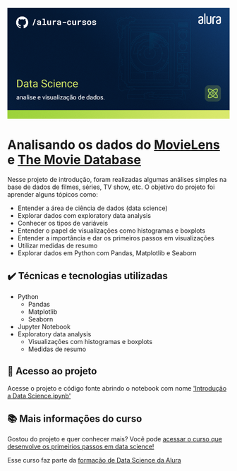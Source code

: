 ![Thumbnail GitHub](Introducao-a-Data-Science/Data%20Science-Data%20Science.png)
# Analisando os dados do [MovieLens](https://movielens.org/) e [The Movie Database](https://www.themoviedb.org/)
Nesse projeto de introdução, foram realizadas algumas análises simples na base de dados de filmes, séries, TV show, etc. 
O objetivo do projeto foi aprender alguns tópicos como:
- Entender a área de ciência de dados (data science)
- Explorar dados com exploratory data analysis
- Conhecer os tipos de variáveis
- Entender o papel de visualizações como histogramas e boxplots
- Entender a importância e dar os primeiros passos em visualizações
- Utilizar medidas de resumo
- Explorar dados em Python com Pandas, Matplotlib e Seaborn

## ✔️ Técnicas e tecnologias utilizadas

- Python
  - Pandas
  - Matplotlib
  - Seaborn
- Jupyter Notebook
- Exploratory data analysis
  - Visualizações com histogramas e boxplots
  - Medidas de resumo

## 📁 Acesso ao projeto

Acesse o projeto e código fonte abrindo o notebook com nome ['Introdução a Data Science.ipynb'](https://github.com/izotan/Cursos/blob/main/Introducao-a-Data-Science/Introdu%C3%A7%C3%A3o%20a%20Data%20Science.ipynb)

## 📚 Mais informações do curso

Gostou do projeto e quer conhecer mais? Você pode [acessar o curso que desenvolve os primeirios passos em data science!](https://cursos.alura.com.br/course/data-science-primeiros-passos)

Esse curso faz parte da [formação de Data Science da Alura](https://cursos.alura.com.br/formacao-data-science)
